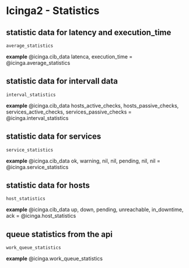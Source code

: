# Icinga2 - Statistics


## statistic data for latency and execution_time
    average_statistics

**example**
    @icinga.cib_data
    latenca, execution_time = @icinga.average_statistics


## statistic data for intervall data
    interval_statistics

**example**
    @icinga.cib_data
    hosts_active_checks, hosts_passive_checks, services_active_checks, services_passive_checks = @icinga.interval_statistics


## statistic data for services
    service_statistics

**example**
    @icinga.cib_data
    ok, warning, nil, nil, pending, nil, nil = @icinga.service_statistics


## statistic data for hosts
    host_statistics

**example**
    @icinga.cib_data
    up, down, pending, unreachable, in_downtime, ack = @icinga.host_statistics


## queue statistics from the api
    work_queue_statistics

**example**
    @icinga.work_queue_statistics

